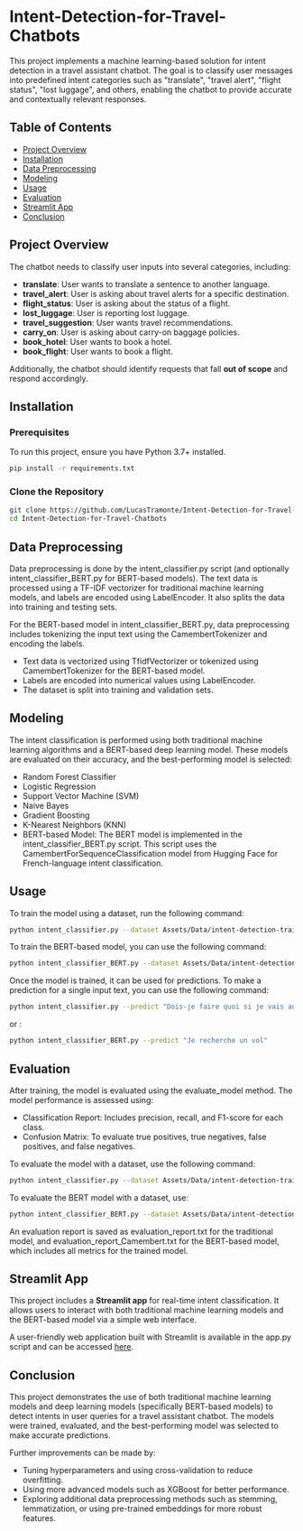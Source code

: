 # Intent-Detection-for-Travel-Chatbots
This project implements a machine learning-based solution for intent detection in a travel assistant chatbot. The goal is to classify user messages into predefined intent categories such as "translate", "travel alert", "flight status", "lost luggage", and others, enabling the chatbot to provide accurate and contextually relevant responses.

## Table of Contents
- [Project Overview](#project-overview)
- [Installation](#installation)
- [Data Preprocessing](#data-preprocessing)
- [Modeling](#modeling)
- [Usage](#usage)
- [Evaluation](#evaluation)
- [Streamlit App](#streamlit-app)
- [Conclusion](#conclusion)


## Project Overview

The chatbot needs to classify user inputs into several categories, including:
- **translate**: User wants to translate a sentence to another language.
- **travel_alert**: User is asking about travel alerts for a specific destination.
- **flight_status**: User is asking about the status of a flight.
- **lost_luggage**: User is reporting lost luggage.
- **travel_suggestion**: User wants travel recommendations.
- **carry_on**: User is asking about carry-on baggage policies.
- **book_hotel**: User wants to book a hotel.
- **book_flight**: User wants to book a flight.

Additionally, the chatbot should identify requests that fall **out of scope** and respond accordingly.

## Installation

### Prerequisites
To run this project, ensure you have Python 3.7+ installed.

```bash
pip install -r requirements.txt
```

### Clone the Repository
```bash
git clone https://github.com/LucasTramonte/Intent-Detection-for-Travel-Chatbots.git
cd Intent-Detection-for-Travel-Chatbots
```

## Data Preprocessing

Data preprocessing is done by the intent_classifier.py script (and optionally intent_classifier_BERT.py for BERT-based models). The text data is processed using a TF-IDF vectorizer for traditional machine learning models, and labels are encoded using LabelEncoder. It also splits the data into training and testing sets.

For the BERT-based model in intent_classifier_BERT.py, data preprocessing includes tokenizing the input text using the CamembertTokenizer and encoding the labels.

- Text data is vectorized using TfidfVectorizer or tokenized using CamembertTokenizer for the BERT-based model.
- Labels are encoded into numerical values using LabelEncoder.
- The dataset is split into training and validation sets.
## Modeling

The intent classification is performed using both traditional machine learning algorithms and a BERT-based deep learning model. These models are evaluated on their accuracy, and the best-performing model is selected:

- Random Forest Classifier
- Logistic Regression
- Support Vector Machine (SVM)
- Naive Bayes
- Gradient Boosting
- K-Nearest Neighbors (KNN)
- BERT-based Model: The BERT model is implemented in the intent_classifier_BERT.py script. This script uses the CamembertForSequenceClassification model from Hugging Face for French-language intent classification. 

## Usage
To train the model using a dataset, run the following command:

```bash
python intent_classifier.py --dataset Assets/Data/intent-detection-train.csv --train
```

To train the BERT-based model, you can use the following command:

```bash
python intent_classifier_BERT.py --dataset Assets/Data/intent-detection-train.csv --train
```

Once the model is trained, it can be used for predictions. To make a prediction for a single input text, you can use the following command:

```bash
python intent_classifier.py --predict "Dois-je faire quoi si je vais au Bresil"
```

or :

```bash
python intent_classifier_BERT.py --predict "Je recherche un vol"
```

## Evaluation

After training, the model is evaluated using the evaluate_model method. The model performance is assessed using:

- Classification Report: Includes precision, recall, and F1-score for each class.
- Confusion Matrix: To evaluate true positives, true negatives, false positives, and false negatives.

To evaluate the model with a dataset, use the following command:

```bash
python intent_classifier.py --dataset Assets/Data/intent-detection-train.csv
```

To evaluate the BERT model with a dataset, use:

```bash
python intent_classifier_BERT.py --dataset Assets/Data/intent-detection-test.csv --evaluate
```

An evaluation report is saved as evaluation_report.txt for the traditional model, and evaluation_report_Camembert.txt for the BERT-based model, which includes all metrics for the trained model.

## Streamlit App

This project includes a **Streamlit app** for real-time intent classification. It allows users to interact with both traditional machine learning models and the BERT-based model via a simple web interface.

A user-friendly web application built with Streamlit is available in the app.py script and can be accessed [here](https://lucastramonte-illuin-project-app-yo5nco.streamlit.app/).

## Conclusion

This project demonstrates the use of both traditional machine learning models and deep learning models (specifically BERT-based models) to detect intents in user queries for a travel assistant chatbot. The models were trained, evaluated, and the best-performing model was selected to make accurate predictions.

Further improvements can be made by:

- Tuning hyperparameters and using cross-validation to reduce overfitting.
- Using more advanced models such as XGBoost for better performance.
- Exploring additional data preprocessing methods such as stemming, lemmatization, or using pre-trained embeddings for more robust features.


